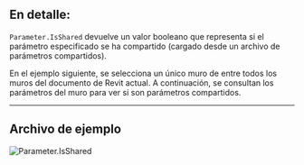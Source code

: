 ## En detalle:
`Parameter.IsShared` devuelve un valor booleano que representa si el parámetro especificado se ha compartido (cargado desde un archivo de parámetros compartidos).

En el ejemplo siguiente, se selecciona un único muro de entre todos los muros del documento de Revit actual. A continuación, se consultan los parámetros del muro para ver si son parámetros compartidos.
___
## Archivo de ejemplo

![Parameter.IsShared](./Revit.Elements.Parameter.IsShared_img.jpg)
